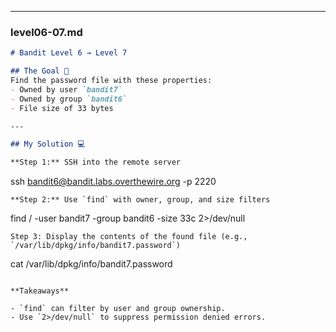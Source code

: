 
---

### level06-07.md

```markdown
# Bandit Level 6 → Level 7

## The Goal 🎯  
Find the password file with these properties:  
- Owned by user `bandit7`  
- Owned by group `bandit6`  
- File size of 33 bytes

---

## My Solution 💻

**Step 1:** SSH into the remote server  
```
ssh bandit6@bandit.labs.overthewire.org -p 2220

```
**Step 2:** Use `find` with owner, group, and size filters

```
find / -user bandit7 -group bandit6 -size 33c 2>/dev/null

```
Step 3: Display the contents of the found file (e.g., `/var/lib/dpkg/info/bandit7.password`)

```
cat /var/lib/dpkg/info/bandit7.password

```

**Takeaways**

- `find` can filter by user and group ownership.
- Use `2>/dev/null` to suppress permission denied errors. 

